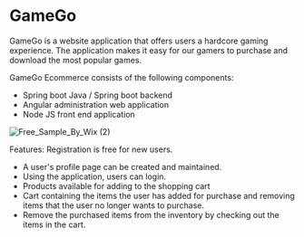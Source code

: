 # GameGo
GameGo is a website application that offers users a hardcore gaming experience. The application makes it easy for our gamers to purchase and download the most popular games. 

GameGo Ecommerce consists of the following components:

- Spring boot Java / Spring boot backend
- Angular administration web application
- Node JS front end application


![Free_Sample_By_Wix (2)](https://user-images.githubusercontent.com/99148885/176082439-1fa8b817-be75-4e60-a6cf-5934eff5782c.jpg)


Features:
Registration is free for new users.
-	A user's profile page can be created and maintained.
-	Using the application, users can login.
-	Products available for adding to the shopping cart
- Cart containing the items the user has added for purchase and removing items that the user no longer wants to purchase.
-	Remove the purchased items from the inventory by checking out the items in the cart.

